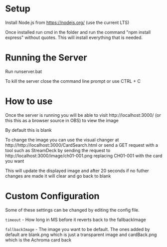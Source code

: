 # Setup

Install Node.js from https://nodejs.org/ (use the current LTS)

Once installed run cmd in the folder and run the command "npm install express" without quotes. This will install everything that is needed. 


# Running the Server

Run runserver.bat

To kill the server close the command line prompt or use CTRL + C

# How to use

Once the server is running you will be able to visit http://localhost:3000/ (or this this as a browser source in OBS) to view the image

By default this is blank

To change the image you can use the visual changer at http://http://localhost:3000/CardSearch.html or send a GET request with a tool such as StreamDeck by sending the request to http://localhost:3000/image/ch01-001.png replacing CH01-001 with the card you want

This will update the displayed image and after 20 seconds if no futher changes are made it will clear and go back to blank

# Custom Configuration

Some of these settings can be changed by editing the config file.

`timeout` - How long in MS before it reverts back to the fallbackImage

`fallbackImage` - The image you want to be default. The ones added by default are blank.png which is just a transparent image and cardBack.png which is the Achroma card back
